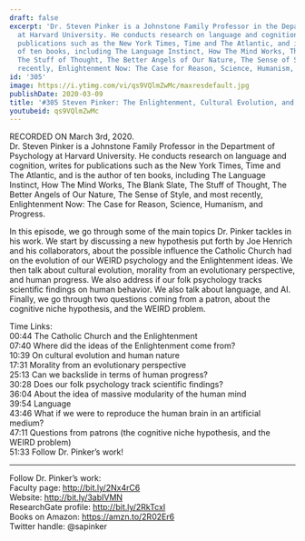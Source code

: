 ```yaml
---
draft: false
excerpt: 'Dr. Steven Pinker is a Johnstone Family Professor in the Department of Psychology
  at Harvard University. He conducts research on language and cognition, writes for
  publications such as the New York Times, Time and The Atlantic, and is the author
  of ten books, including The Language Instinct, How The Mind Works, The Blank Slate,
  The Stuff of Thought, The Better Angels of Our Nature, The Sense of Style, and most
  recently, Enlightenment Now: The Case for Reason, Science, Humanism, and Progress.'
id: '305'
image: https://i.ytimg.com/vi/qs9VQlmZwMc/maxresdefault.jpg
publishDate: 2020-03-09
title: '#305 Steven Pinker: The Enlightenment, Cultural Evolution, and the Human Mind'
youtubeid: qs9VQlmZwMc
---
```

<div class="timelinks">

RECORDED ON March 3rd, 2020.  
Dr. Steven Pinker is a Johnstone Family Professor in the Department of Psychology at Harvard University. He conducts research on language and cognition, writes for publications such as the New York Times, Time and The Atlantic, and is the author of ten books, including The Language Instinct, How The Mind Works, The Blank Slate, The Stuff of Thought, The Better Angels of Our Nature, The Sense of Style, and most recently, Enlightenment Now: The Case for Reason, Science, Humanism, and Progress.

In this episode, we go through some of the main topics Dr. Pinker tackles in his work. We start by discussing a new hypothesis put forth by Joe Henrich and his collaborators, about the possible influence the Catholic Church had on the evolution of our WEIRD psychology and the Enlightenment ideas. We then talk about cultural evolution, morality from an evolutionary perspective, and human progress. We also address if our folk psychology tracks scientific findings on human behavior. We also talk about language, and AI. Finally, we go through two questions coming from a patron, about the cognitive niche hypothesis, and the WEIRD problem.

Time Links:  
<time>00:44</time> The Catholic Church and the Enlightenment  
<time>07:40</time> Where did the ideas of the Enlightenment come from?  
<time>10:39</time> On cultural evolution and human nature  
<time>17:31</time> Morality from an evolutionary perspective  
<time>25:13</time> Can we backslide in terms of human progress?  
<time>30:28</time> Does our folk psychology track scientific findings?  
<time>36:04</time> About the idea of massive modularity of the human mind  
<time>39:54</time> Language  
<time>43:46</time> What if we were to reproduce the human brain in an artificial medium?  
<time>47:11</time> Questions from patrons (the cognitive niche hypothesis, and the WEIRD problem)  
<time>51:33</time> Follow Dr. Pinker’s work!

---

Follow Dr. Pinker’s work:  
Faculty page: http://bit.ly/2Nx4rC6  
Website: http://bit.ly/3abIVMN  
ResearchGate profile: http://bit.ly/2RkTcxI  
Books on Amazon: https://amzn.to/2R02Er6  
Twitter handle: @sapinker
</div>

